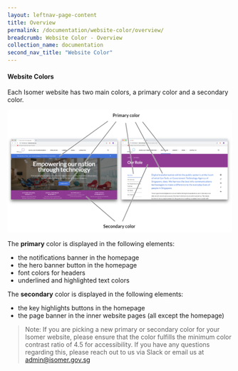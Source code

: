 ```yaml
---
layout: leftnav-page-content
title: Overview
permalink: /documentation/website-color/overview/
breadcrumb: Website Color - Overview
collection_name: documentation
second_nav_title: "Website Color"
---
```

#### **Website Colors**
Each Isomer website has two main colors, a primary color and a secondary color.

![Image showing where the primary and secondary colors show up](/images/resources/website_colors.PNG)

The **primary** color is displayed in the following elements:
* the notifications banner in the homepage
* the hero banner button in the homepage
* font colors for headers
* underlined and highlighted text colors

The **secondary** color is displayed in the following elements:
* the key highlights buttons in the homepage
* the page banner in the inner website pages (all except the homepage)

> Note: If you are picking a new primary or secondary color for your Isomer website, please ensure that the color fulfills the minimum color contrast ratio of 4.5 for accessibility. If you have any questions regarding this, please reach out to us via Slack or email us at <admin@isomer.gov.sg>
